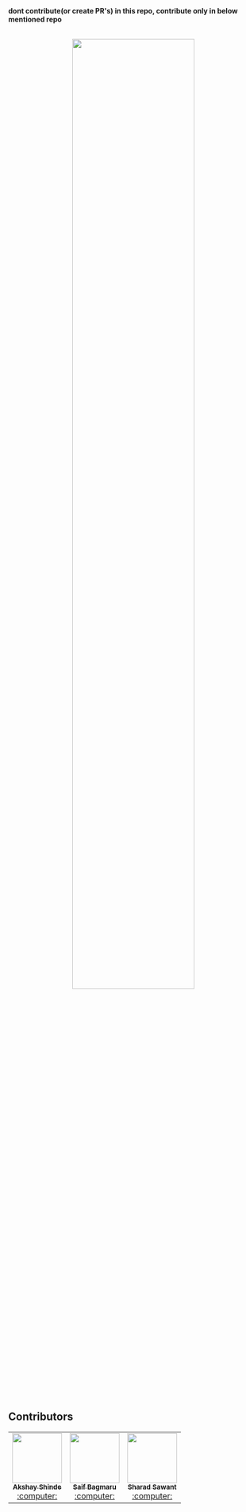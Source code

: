 <div align="centre">
    <b>dont contribute(or create PR's) in this repo, contribute only in below mentioned repo</b>
</div>
<br/>
<p align="center">
    <a href="https://hacktoberfest.com/">
        <img src="https://user-images.githubusercontent.com/39916680/193060738-1facbd63-c6a3-4f84-9473-f9d7b2ee7f8c.png" width="70%">
    </a>
</p>


## Contributors

<!-- ALL-CONTRIBUTORS-LIST:START - Do not remove or modify this section -->
<!-- prettier-ignore-start -->
<!-- markdownlint-disable -->

<table>
<tr>
<td align="center"><a href="https://github.com/akkishinde1"><kbd><img src="https://avatars3.githubusercontent.com/akkishinde1?size=400" width="100px;" alt=""/></kbd><br /><sub><b>Akshay Shinde</b></sub></a><br /><a href="https://linktr.ee/gantavyamalviya" title="Code"> :computer: </a> </td>
    
<td align="center"><a href="https://github.com/saifltr"><kbd><img src="https://avatars3.githubusercontent.com/saifltr?size=400" width="100px;" alt=""/></kbd><br /><sub><b>Saif Bagmaru</b></sub></a><br /><a href="https://linktr.ee/gantavyamalviya" title="Code"> :computer: </a> </td>

<td align="center"><a href="https://github.com/sharadsawant1"><kbd><img src="https://avatars3.githubusercontent.com/sharadsawant1?size=400" width="100px;" alt=""/></kbd><br /><sub><b>Sharad Sawant</b></sub></a><br /><a href="https://linktr.ee/gantavyamalviya" title="Code"> :computer: </a> </td>    
</tr>


</table>
